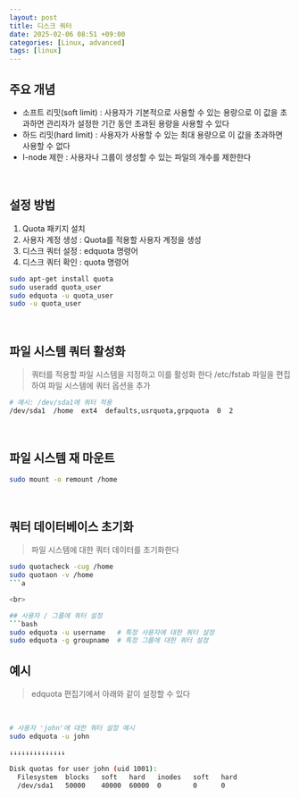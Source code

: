 ```yaml
---
layout: post
title: 디스크 쿼터
date: 2025-02-06 08:51 +09:00
categories: [Linux, advanced]
tags: [linux]     
---
```


## 주요 개념
- 소프트 리밋(soft limit) : 사용자가 기본적으로 사용할 수 있는 용량으로 이 값을 초과하면 관리자가 설정한 기간 동안 초과된 용량을 사용할 수 있다
- 하드 리밋(hard limit) : 사용자가 사용할 수 있는 최대 용량으로 이 값을 초과하면 사용할 수 없다
- I-node 제한 : 사용자나 그룹이 생성할 수 있는 파일의 개수를 제한한다


<br>

## 설정 방법
1. Quota 패키지 설치
2. 사용자 계정 생성 : Quota를 적용할 사용자 계정을 생성
3. 디스크 쿼터 설정 : edquota 명령어
4. 디스크 쿼터 확인 : quota 명령어
```bash
sudo apt-get install quota
sudo useradd quota_user
sudo edquota -u quota_user
sudo -u quota_user
```


<br>

## 파일 시스템 쿼터 활성화
> 쿼터를 적용할 파일 시스템을 지정하고 이를 활성화 한다
> /etc/fstab 파일을 편집하여 파일 시스템에 쿼터 옵션을 추가
```bash
# 예시: /dev/sda1에 쿼터 적용
/dev/sda1  /home  ext4  defaults,usrquota,grpquota  0  2
```

<br>

## 파일 시스템 재 마운트
```bash
sudo mount -o remount /home
```

<br>

## 쿼터 데이터베이스 초기화
> 파일 시스템에 대한 쿼터 데이터를 초기화한다
```bash
sudo quotacheck -cug /home
sudo quotaon -v /home
```a

<br>

## 사용자 / 그룹에 쿼터 설정
```bash
sudo edquota -u username   # 특정 사용자에 대한 쿼터 설정
sudo edquota -g groupname  # 특정 그룹에 대한 쿼터 설정
```

## 예시
> edquota 편집기에서 아래와 같이 설정할 수 있다

<br>

```bash
# 사용자 'john'에 대한 쿼터 설정 예시
sudo edquota -u john

↓↓↓↓↓↓↓↓↓↓↓↓↓↓

Disk quotas for user john (uid 1001):
  Filesystem  blocks   soft   hard   inodes   soft   hard
  /dev/sda1   50000    40000  60000  0        0      0
```